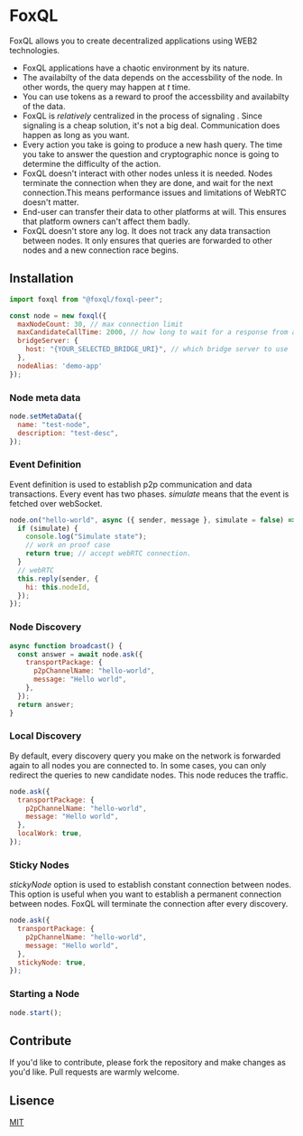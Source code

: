 # FoxQL

FoxQL allows you to create decentralized applications using WEB2 technologies.

- FoxQL applications have a chaotic environment by its nature.
- The availabilty of the data depends on the accessbility of the node. In other words, the query may happen at _t_ time.
- You can use tokens as a reward to proof the accessbility and availabilty of the data.
- FoxQL is _relatively_ centralized in the process of signaling
  . Since signaling is a cheap solution, it's not a big deal. Communication does happen as long as you want.
- Every action you take is going to produce a new hash query. The time you take to answer the question and cryptographic nonce is going to determine the difficulty of the action.
- FoxQL doesn't interact with other nodes unless it is needed. Nodes terminate the connection when they are done, and wait for the next connection.This means performance issues and limitations of WebRTC doesn't matter.
- End-user can transfer their data to other platforms at will. This ensures that platform owners can't affect them badly.
- FoxQL doesn't store any log. It does not track any data transaction between nodes. It only ensures that queries are forwarded to other nodes and a new connection race begins.

## Installation

```js
import foxql from "@foxql/foxql-peer";

const node = new foxql({
  maxNodeCount: 30, // max connection limit
  maxCandidateCallTime: 2000, // how long to wait for a response from a candidate node
  bridgeServer: {
    host: "{YOUR_SELECTED_BRIDGE_URI}", // which bridge server to use
  },
  nodeAlias: 'demo-app'
});
```

### Node meta data

```js
node.setMetaData({
  name: "test-node",
  description: "test-desc",
});
```

### Event Definition

Event definition is used to establish p2p communication and data transactions. Every event has two phases. _simulate_ means that the event is fetched over webSocket.

```js
node.on("hello-world", async ({ sender, message }, simulate = false) => {
  if (simulate) {
    console.log("Simulate state");
    // work on proof case
    return true; // accept webRTC connection.
  }
  // webRTC
  this.reply(sender, {
    hi: this.nodeId,
  });
});
```

### Node Discovery

```js
async function broadcast() {
  const answer = await node.ask({
    transportPackage: {
      p2pChannelName: "hello-world",
      message: "Hello world",
    },
  });
  return answer;
}
```

### Local Discovery

By default, every discovery query you make on the network is forwarded again to all nodes you are connected to. In some cases, you can only redirect the queries to new candidate nodes. This node reduces the traffic.

```js
node.ask({
  transportPackage: {
    p2pChannelName: "hello-world",
    message: "Hello world",
  },
  localWork: true,
});
```

### Sticky Nodes

_stickyNode_ option is used to establish constant connection between nodes. This option is useful when you want to establish a permanent connection between nodes.
FoxQL will terminate the connection after every discovery.

```js
node.ask({
  transportPackage: {
    p2pChannelName: "hello-world",
    message: "Hello world",
  },
  stickyNode: true,
});
```

### Starting a Node

```js
node.start();
```

## Contribute

If you'd like to contribute, please fork the repository and make changes as you'd like. Pull requests are warmly welcome.

## Lisence

[MIT](https://github.com/foxql/peer/blob/main/LICENSE)
